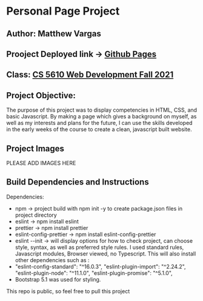 # Personal Page Project

## Author: Matthew Vargas

## Prooject Deployed link -> [Github Pages](https://fautomaton.github.io/)

## Class: [CS 5610 Web Development Fall 2021](https://johnguerra.co/classes/webDevelopment_fall_2021/_)

## Project Objective:

The purpose of this project was to display competencies in HTML, CSS, and basic Javascript.  By making a page which gives a background on myself, as well as my interests and plans for the future, I can use the skills developed in the early weeks of the course to create a clean, javascript built website.

## Project Images

PLEASE ADD IMAGES HERE

## Build Dependencies and Instructions

Dependencies:

* npm -> project build with npm init -y to create package.json files in project directory
* eslint -> npm install eslint
* prettier -> npm install prettier
* eslint-config-prettier -> npm install eslint-config-prettier
* eslint --init -> will display options for how to check project, can choose style, syntax, as well as preferred style rules.  I used standard rules, Javascript modules, Browser viewed, no Typescript.  This will also install other dependencies such as :
*   "eslint-config-standard": "^16.0.3",
    "eslint-plugin-import": "^2.24.2",
    "eslint-plugin-node": "^11.1.0",
    "eslint-plugin-promise": "^5.1.0",
* Bootstrap 5.1 was used for styling.

This repo is public, so feel free to pull this project
